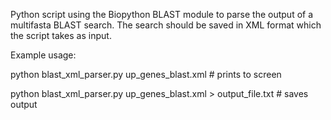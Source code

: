 Python script using the Biopython BLAST module to parse the output of a multifasta
BLAST search. The search should be saved in XML format which the script takes
as input.

Example usage:

python blast_xml_parser.py up_genes_blast.xml # prints to screen

python blast_xml_parser.py up_genes_blast.xml > output_file.txt # saves output

